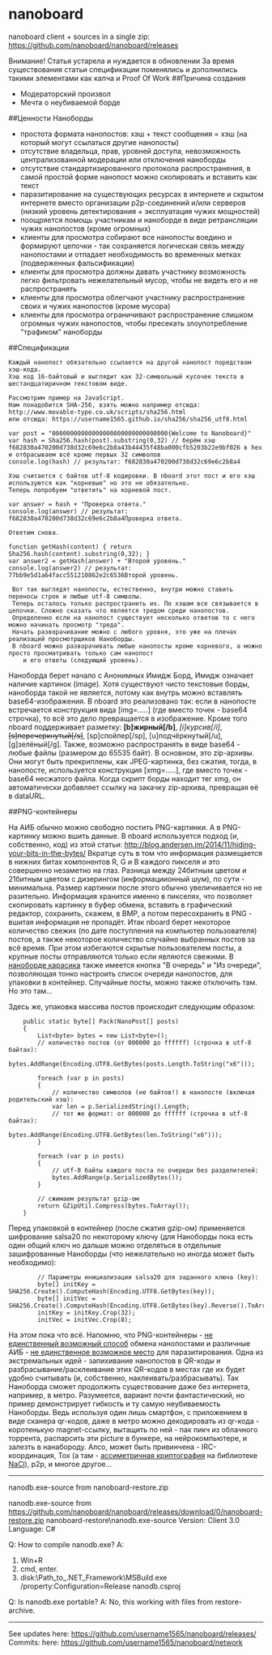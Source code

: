 # nanoboard
nanoboard client + sources in a single zip: https://github.com/nanoboard/nanoboard/releases

Внимание! Статья устарела и нуждается в обновлении
За время существования статьи спецификации поменялись и дополнились такими элементами как капча и Proof Of Work
##Причина создания

 - Модераторский произвол
 - Мечта о неубиваемой борде

##Ценности Наноборды

 - простота формата нанопостов: хэш + текст сообщения = хэш (на который могут ссылаться другие нанопосты)
 - отсутствие владельца, прав, уровней доступа, невозможность централизованной модерации или отключения наноборды
 - отсутствие стандартизированного протокола распространения, в самой простой форме нанопост можно скопировать и вставить как текст
 - паразитирование на существующих ресурсах в интернете и скрытом интернете вместо организации p2p-соединений и/или серверов (низкий уровень детектирования + эксплуатация чужих мощностей)
 - поощряется помощь участникам и наноборде в виде ретрансляции чужих нанопостов (кроме огромных)
 - клиенты для просмотра собирают все нанопосты воедино и формируют цепочки - так сохраняется логическая связь между нанопостами и отпадает необходимость во временных метках (подверженных фальсификации)
 - клиенты для просмотра должны давать участнику возможность легко фильтровать нежелательный мусор, чтобы не видеть его и не распространять
 - клиенты для просмотра облегчают участнику распространение своих и чужих нанопостов (кроме мусора)
 - клиенты для просмотра ограничивают распространение слишком огромных чужих нанопостов, чтобы пресекать злоупотребление "трафиком" наноборды

##Спецификации

	Каждый нанопост обязательно ссылается на другой нанопост поредством хэш-кода.
	Хэш код 16-байтовый и выглядит как 32-символьный кусочек текста в шестандцатиричном текстовом виде.

	Рассмотрим пример на JavaScript.
	Нам понадобится SHA-256, взять можно например отсюда: http://www.movable-type.co.uk/scripts/sha256.html
	или отсюда: https://username1565.github.io/sha256/sha256_utf8.html

```
var post = "00000000000000000000000000000000{Welcome to Nanoboard}"
var hash = Sha256.hash(post).substring(0,32) // берём хэш f682830a470200d738d32c69e6c2b8a43b44435f48ba000cfb5203b22e9bf026 в hex и отбрасываем всё кроме первых 32 символов
console.log(hash) // результат: f682830a470200d738d32c69e6c2b8a4
```

	Хэш считается с байтов utf-8 кодировки. В nboard этот пост и его хэш используются как "корневые" но это не обязательно.
	Теперь попробуем "ответить" на корневой пост.

```
var answer = hash + "Проверка ответа."
console.log(answer) // результат: f682830a470200d738d32c69e6c2b8a4Проверка ответа.
```
	Ответим снова.

```
function getHash(content) { return Sha256.hash(content).substring(0,32); }
var answer2 = getHash(answer) + "Второй уровень."
console.log(answer2) // результат: 77bb9e5d1a64facc551210862e2c6536Второй уровень.
```
	 Вот так выглядят нанопосты, естественно, внутри можно ставить переносы строк и любые utf-8 символы.
	 Теперь осталось только распространить их. По хэшам все связывается в цепочки. Сложно сказать что является тредом среди нанопостов.
	 Определенно если на нанопост существует несколько ответов то с него можно начинать просмотр "треда".
	 Начать разворачивание можно с любого уровня, это уже на плечах реализаций просмотрщиков Наноборды.
	 В nboard можно разворачивать любые нанопосты кроме корневого, а можно просто просматривать только сам нанопост
		и его ответы (следующий уровень).

Наноборда берет начало с Анонимных Имидж Борд, Имидж означает наличие картинок (image).
Хотя существуют чисто текстовые борды, наноборда такой не является, потому как внутрь можно вставлять base64-изображения.
В nboard это реализовано так: если в нанопосте встречается конструкция вида [img=.....]
(где вместо точек - base64 строчка), то всё это дело превращается в изображение.
Кроме того nboard поддерживает разметку:
**[b]жирный[/b]**, *[i]курсив[/i]*, ~~[s]перечеркнутый[/s]~~, [sp]спойлер[/sp], [u]подчёркнутый[/u], [g]зелёный[/g].
Также, возможно распространять в виде base64 - любые файлы (размером до 65535 байт). В основном, это zip-архивы.
Они могут быть прекриплены, как JPEG-картинка, без сжатия, тогда, в нанопосте, используется конструкция [xmg=.....],
где вместо точек - base64 несжатого файла.
Когда скрипт борды находит тег xmg, он автоматически добавляет ссылку на закачку zip-архива, превращая её в dataURL.

##PNG-контейнеры

На АИБ обычно можно свободно постить PNG-картинки. А в PNG-картинку можно вшить данные.
В nboard используется подход (и, собственно, код) из этой статьи: http://blog.andersen.im/2014/11/hiding-your-bits-in-the-bytes/ Вкратце суть в том что информация размещается в нижних битах компонентов R, G и B каждого пикселя
и это совершенно незаметно на глаз.
Разница между 24битным цветом и 21битным цветом с дизерингом (информациионный шум), по сути - минимальна.
Размер картинки после этого обычно увеличивается но не разительно.
Информация хранится именно в пикселях, что позволяет скопировать картинку в буфер обмена,
вставить в графический редактор, сохранить, скажем, в BMP, а потом пересохранить в PNG - вшитая информация не пропадёт.
Итак nboard берет некоторое количество свежих (по дате поступления на компьютер пользователя) постов,
а также некоторое количество случайно выбранных постов за всё время.
При этом избегаются скрытые пользователем посты, а крупные посты отправляются только если являются свежими.
В [наноборде карасика](https://github.com/Karasiq/nanoboard) также имеется кнопка "В очередь" и "Из очереди",
позволяющая тонко настроить список очереди нанопостов, для упаковки в контейнер. Случайные посты, можно также отключить там.
Но это там...

Здесь же, упаковка массива постов происходит следующим образом:
```
    public static byte[] Pack(NanoPost[] posts)
    {
        List<byte> bytes = new List<byte>();
        // количество постов (от 000000 до ffffff) (строчка в utf-8 байтах):
        bytes.AddRange(Encoding.UTF8.GetBytes(posts.Length.ToString("x6"))); 

        foreach (var p in posts)
        {
            // количество символов (не байтов!) в нанопосте (включая родительский хэш):
            var len = p.SerializedString().Length; 
            // тот же формат: от 000000 до ffffff (строчка в utf-8 байтах):
            bytes.AddRange(Encoding.UTF8.GetBytes(len.ToString("x6"))); 
        }

        foreach (var p in posts)
        {
            // utf-8 байты каждого поста по очереди без разделителей:
            bytes.AddRange(p.SerializedBytes()); 
        }

        // сжимаем результат gzip-ом
        return GZipUtil.Compress(bytes.ToArray());
    }
```
Перед упаковкой в контейнер (после сжатия gzip-ом) применяется шифрование salsa20 по некоторому ключу (для Наноборды пока есть один общий ключ но дальше можно отделяться в отдельные зашифрованные Наноборды (что нежелательно но иногда может быть необходимо):
```
        // Параметры инициализации salsa20 для заданного ключа (key):
        byte[] initKey = SHA256.Create().ComputeHash(Encoding.UTF8.GetBytes(key));
        byte[] initVec = SHA256.Create().ComputeHash(Encoding.UTF8.GetBytes(key).Reverse().ToArray());
        initKey = initKey.Crop(32);
        initVec = initVec.Crop(8);
```
На этом пока что всё. Напомню, что PNG-контейнеры - [не единственный возможный способ](https://username1565.github.io/js-jpeg-steg/) обмена нанопостами и различные АИБ - [не единственное возможное место](https://github.com/username1565/nanoboard/issues/2) для паразитирования. Одна из экстремальных идей - запихивание нанопостов в QR-коды и разбрасывание/расклеивание этих QR-кодов в местах где их будет удобно считывать (и, собственно, наклеивать/разбрасывать). Так Наноборда сможет продолжить существование даже без интернета, например, в метро. Разумеется, вариант почти фантастический, но пример демонстрирует гибкость и ту самую неубиваемость Наноборды.
Ведь используя один лишь смартфон, с приложением в виде сканера qr-кодов,
даже в метро можно декодировать из qr-кода - коротенькую magnet-ссылку,
вытащить по ней - пак пикч из облачного торрента,
распарсить эти picture в бункере, на нейрокомпьютере, и залезть в нанабороду.
Алсо, может быть привинчена - IRC-координация, Tox (а там - [ассиметричная криптография](https://username1565.github.io/js-nacl/generate_keypair_and_crypt.html) на библиотеке [NaCl](https://username1565.github.io/js-nacl/)), p2p, и многое другое... 
__________________
 nanodb.exe-source from nanoboard-restore.zip

nanodb.exe-source from https://github.com/nanoboard/nanoboard/releases/download/0/nanoboard-restore.zip
nanoboard-restore\nanodb.exe-source
Version: Client 3.0
Language: C#

Q: How to compile nanodb.exe?
A:
1. Win+R
2. cmd, enter.
3. disk:\Path_to_.NET_Framework\MSBuild.exe /property:Configuration=Release nanodb.csproj

Q: Is nanodb.exe portable?
A: No, this working with files from restore-archive.
_________________
See updates here: https://github.com/username1565/nanoboard/releases/
Commits: here: https://github.com/username1565/nanoboard/network
